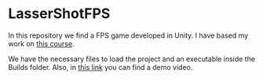 # LasserShotFPS
In this repository we find a FPS game developed in Unity. I have based my work on [this course](https://www.udemy.com/course/unityfpsgame/).

We have the necessary files to load the project and an executable inside the Builds folder. Also, in [this link](https://www.youtube.com/watch?v=gxdQnvOn5ww&list=PLB9_8zTTrVjrCGwse6iae4oY9OeJVtho_&index=8) you can find a demo video. 
